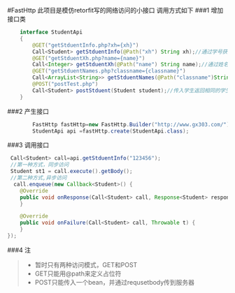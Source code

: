 #FastHttp
此项目是模仿retorfit写的网络访问的小接口
调用方式如下
###1 增加接口类
```java 
    interface StudentApi
    {
        @GET("getStduentInfo.php?xh={xh}")
        Call<Student> getStduentInfo(@Path("xh") String xh);//通过学号获取学生信息
        @GET("getStduentXh.php?name={name}")
        Call<Integer> getStduentXh(@Path("name") String name);//通过姓名获取学号
        @GET("getStduentNames.php?classname={classname}")
        Call<ArrayList<String>> getStduentNames(@Path("classname")String classname);//通过班级名称获取这个班级的学生名
        @POST("postTest.php")
        Call<Student> postStduent(Student student);//传入学生返回相同的学生，测试接口
    }
```
###2 产生接口
```java
        FastHttp fastHttp=new FastHttp.Builder("http://www.gx303.com/").build();
        StudentApi api =fastHttp.create(StudentApi.class);
```
###3 调用接口
```java
 Call<Student> call=api.getStduentInfo("123456");
 //第一种方式，同步访问
 Student st1 = call.execute().getBody();
 //第二种方式,异步访问
  call.enqueue(new Callback<Student>() {
    @Override
    public void onResponse(Call<Student> call, Response<Student> response) {
    }

    @Override
    public void onFailure(Call<Student> call, Throwable t) {
    }
});
```

###4 注
>* 暂时只有两种访问模式，GET和POST
>* GET只能用@path来定义占位符
>* POST只能传入一个bean，并通过requsetbody传到服务器
